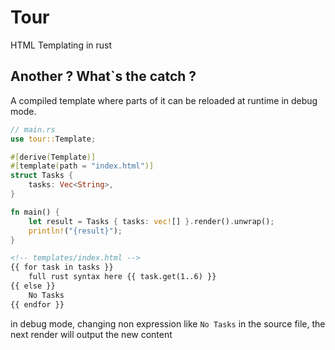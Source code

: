 # Tour

HTML Templating in rust

## Another ? What`s the catch ?

A compiled template where parts of it can be reloaded at runtime in debug mode.

```rust
// main.rs
use tour::Template;

#[derive(Template)]
#[template(path = "index.html")]
struct Tasks {
    tasks: Vec<String>,
}

fn main() {
    let result = Tasks { tasks: vec![] }.render().unwrap();
    println!("{result}");
}
```
```html
<!-- templates/index.html -->
{{ for task in tasks }}
    full rust syntax here {{ task.get(1..6) }}
{{ else }}
    No Tasks
{{ endfor }}
```

in debug mode, changing non expression like `No Tasks` in the source file,
the next render will output the new content

